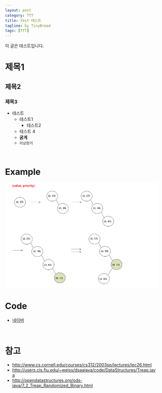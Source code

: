 ```yaml
---
layout: post
category: TTT
title: Test 테스트
tagline: by TinyBread
tags: [TTT]
---
```


이 글은 테스트입니다.

<!--more-->

# 제목1  
  
## 제목2  
  
### 제목3  

* 테스트      
	* 테스트1      
		* 테스트2  
	* 테스트 4  
	* **굵게**   
	* `이상한거`  
  
<br>  

# Example  

<img src="/assets/themes/Snail/img/DataStructure/Treap/example1.png" alt="">  
  
 


# Code
* [네이버](http://www.naver.com)
  
<br>  

# 참고
* http://www.cs.cornell.edu/courses/cs312/2003sp/lectures/lec26.html  
* http://users.cis.fiu.edu/~weiss/dsaajava/code/DataStructures/Treap.java 
* http://opendatastructures.org/ods-java/7_2_Treap_Randomized_Binary.html   
